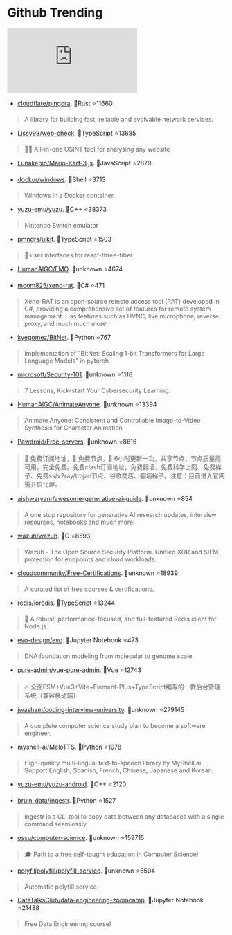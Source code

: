 # Github Trending 
 ![daily-bing](https://api.isoyu.com/bing_images.php) 
 - [cloudflare/pingora](https://github.com/cloudflare/pingora). 💪Rust ⭐11660 
 > A library for building fast, reliable and evolvable network services. 
 - [Lissy93/web-check](https://github.com/Lissy93/web-check). 💪TypeScript ⭐13685 
 > 🕵️‍♂️ All-in-one OSINT tool for analysing any website 
 - [Lunakepio/Mario-Kart-3.js](https://github.com/Lunakepio/Mario-Kart-3.js). 💪JavaScript ⭐2879 
 >  
 - [dockur/windows](https://github.com/dockur/windows). 💪Shell ⭐3713 
 > Windows in a Docker container. 
 - [yuzu-emu/yuzu](https://github.com/yuzu-emu/yuzu). 💪C++ ⭐38373 
 > Nintendo Switch emulator 
 - [pmndrs/uikit](https://github.com/pmndrs/uikit). 💪TypeScript ⭐1503 
 > 🎨 user interfaces for react-three-fiber 
 - [HumanAIGC/EMO](https://github.com/HumanAIGC/EMO). 💪unknown ⭐4674 
 >  
 - [moom825/xeno-rat](https://github.com/moom825/xeno-rat). 💪C# ⭐471 
 > Xeno-RAT is an open-source remote access tool (RAT) developed in C#, providing a comprehensive set of features for remote system management. Has features such as HVNC, live microphone, reverse proxy, and much much more! 
 - [kyegomez/BitNet](https://github.com/kyegomez/BitNet). 💪Python ⭐767 
 > Implementation of "BitNet: Scaling 1-bit Transformers for Large Language Models" in pytorch 
 - [microsoft/Security-101](https://github.com/microsoft/Security-101). 💪unknown ⭐1116 
 > 7 Lessons, Kick-start Your Cybersecurity Learning. 
 - [HumanAIGC/AnimateAnyone](https://github.com/HumanAIGC/AnimateAnyone). 💪unknown ⭐13394 
 > Animate Anyone: Consistent and Controllable Image-to-Video Synthesis for Character Animation 
 - [Pawdroid/Free-servers](https://github.com/Pawdroid/Free-servers). 💪unknown ⭐8616 
 > 🚀 免费订阅地址，🚀 免费节点，🚀 6小时更新一次，共享节点，节点质量高可用，完全免费。免费clash订阅地址，免费翻墙、免费科学上网、免费梯子、免费ss/v2ray/trojan节点、谷歌商店、翻墙梯子。注意：目前进入官网需开启代理。 
 - [aishwaryanr/awesome-generative-ai-guide](https://github.com/aishwaryanr/awesome-generative-ai-guide). 💪unknown ⭐854 
 > A one stop repository for generative AI research updates, interview resources, notebooks and much more! 
 - [wazuh/wazuh](https://github.com/wazuh/wazuh). 💪C ⭐8593 
 > Wazuh - The Open Source Security Platform. Unified XDR and SIEM protection for endpoints and cloud workloads. 
 - [cloudcommunity/Free-Certifications](https://github.com/cloudcommunity/Free-Certifications). 💪unknown ⭐18939 
 > A curated list of free courses & certifications. 
 - [redis/ioredis](https://github.com/redis/ioredis). 💪TypeScript ⭐13244 
 > 🚀 A robust, performance-focused, and full-featured Redis client for Node.js. 
 - [evo-design/evo](https://github.com/evo-design/evo). 💪Jupyter Notebook ⭐473 
 > DNA foundation modeling from molecular to genome scale 
 - [pure-admin/vue-pure-admin](https://github.com/pure-admin/vue-pure-admin). 💪Vue ⭐12743 
 > 🔥 全面ESM+Vue3+Vite+Element-Plus+TypeScript编写的一款后台管理系统（兼容移动端） 
 - [jwasham/coding-interview-university](https://github.com/jwasham/coding-interview-university). 💪unknown ⭐279145 
 > A complete computer science study plan to become a software engineer. 
 - [myshell-ai/MeloTTS](https://github.com/myshell-ai/MeloTTS). 💪Python ⭐1078 
 > High-quality multi-lingual text-to-speech library by MyShell.ai. Support English, Spanish, French, Chinese, Japanese and Korean. 
 - [yuzu-emu/yuzu-android](https://github.com/yuzu-emu/yuzu-android). 💪C++ ⭐2120 
 >  
 - [bruin-data/ingestr](https://github.com/bruin-data/ingestr). 💪Python ⭐1527 
 > ingestr is a CLI tool to copy data between any databases with a single command seamlessly. 
 - [ossu/computer-science](https://github.com/ossu/computer-science). 💪unknown ⭐159715 
 > 🎓 Path to a free self-taught education in Computer Science! 
 - [polyfillpolyfill/polyfill-service](https://github.com/polyfillpolyfill/polyfill-service). 💪unknown ⭐6504 
 > Automatic polyfill service. 
 - [DataTalksClub/data-engineering-zoomcamp](https://github.com/DataTalksClub/data-engineering-zoomcamp). 💪Jupyter Notebook ⭐21488 
 > Free Data Engineering course! 
 